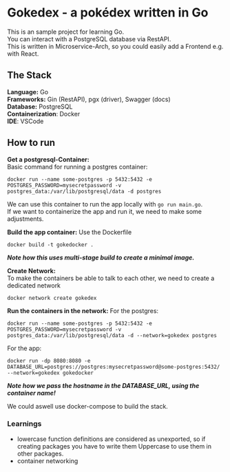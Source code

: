 # Gokedex - a pokédex written in Go
This is an sample project for learning Go.  
You can interact with a PostgreSQL database via RestAPI.  
This is written in Microservice-Arch, so you could easily add a Frontend e.g. with React.  

## The Stack
**Language:** Go  
**Frameworks:** Gin (RestAPI), pgx (driver), Swagger (docs)     
**Database:** PostgreSQL  
**Containerization**: Docker  
**IDE**: VSCode  

## How to run
**Get a postgresql-Container:**  
Basic command for running a postgres container:
```
docker run --name some-postgres -p 5432:5432 -e POSTGRES_PASSWORD=mysecretpassword -v postgres_data:/var/lib/postgresql/data -d postgres
```

We can use this container to run the app locally with ```go run main.go```.  
If we want to containerize the app and run it, we need to make some adjustments. 

**Build the app container:**
Use the Dockerfile
```
docker build -t gokedocker .
```
***Note how this uses multi-stage build to create a minimal image.***

**Create Network:**  
To make the containers be able to talk to each other, we need to create a dedicated network  
```
docker network create gokedex
```

**Run the containers in the network:**
For the postgres:
```
docker run --name some-postgres -p 5432:5432 -e POSTGRES_PASSWORD=mysecretpassword -v postgres_data:/var/lib/postgresql/data -d --network=gokedex postgres
```
For the app:
```
docker run -dp 8080:8080 -e DATABASE_URL=postgres://postgres:mysecretpassword@some-postgres:5432/ --network=gokedex gokedocker
```
***Note how we pass the hostname in the DATABASE_URL, using the container name!***

We could aswell use docker-compose to build the stack.  

### Learnings
- lowercase function definitions are considered as unexported, so if creating packages you have to write them Uppercase to use them in other packages.  
- container networking